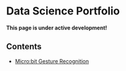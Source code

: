 # Data Science Portfolio
**This page is under active development!**

## Contents

- [Micro:bit Gesture Recognition](microbit-gesture)